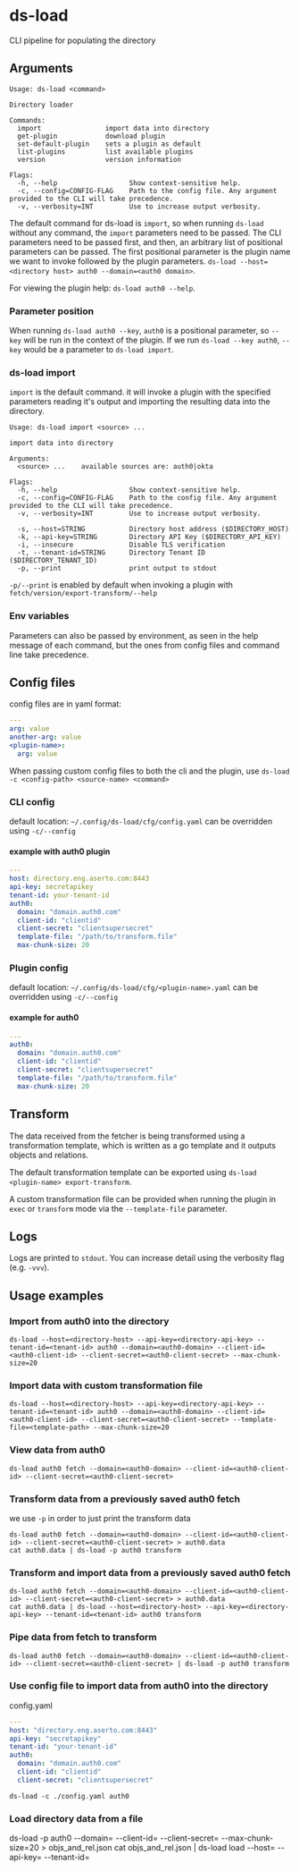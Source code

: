 # ds-load
CLI pipeline for populating the directory

## Arguments

```
Usage: ds-load <command>

Directory loader

Commands:
  import                import data into directory
  get-plugin            download plugin
  set-default-plugin    sets a plugin as default
  list-plugins          list available plugins
  version               version information

Flags:
  -h, --help                  Show context-sensitive help.
  -c, --config=CONFIG-FLAG    Path to the config file. Any argument provided to the CLI will take precedence.
  -v, --verbosity=INT         Use to increase output verbosity.
```
The default command for ds-load is `import`, so when running `ds-load` without any command, the `import` parameters need to be passed.
The CLI parameters need to be passed first, and then, an arbitrary list of positional parameters can be passed. The first positional parameter is the plugin name we want to invoke followed by the plugin parameters. `ds-load --host=<directory host> auth0 --domain=<auth0 domain>`.

For viewing the plugin help: `ds-load auth0 --help`. 

### Parameter position
When running `ds-load auth0 --key`, `auth0` is a positional parameter, so `--key` will be run in the context of the plugin. If we run `ds-load --key auth0`, `--key` would be a parameter to `ds-load import`.

### ds-load import
`import` is the default command. it will invoke a plugin with the specified parameters reading it's output and importing the resulting data into the directory.

```
Usage: ds-load import <source> ...

import data into directory

Arguments:
  <source> ...    available sources are: auth0|okta

Flags:
  -h, --help                  Show context-sensitive help.
  -c, --config=CONFIG-FLAG    Path to the config file. Any argument provided to the CLI will take precedence.
  -v, --verbosity=INT         Use to increase output verbosity.

  -s, --host=STRING           Directory host address ($DIRECTORY_HOST)
  -k, --api-key=STRING        Directory API Key ($DIRECTORY_API_KEY)
  -i, --insecure              Disable TLS verification
  -t, --tenant-id=STRING      Directory Tenant ID ($DIRECTORY_TENANT_ID)
  -p, --print                 print output to stdout
```

`-p/--print` is enabled by default when invoking a plugin with `fetch/version/export-transform/--help`

### Env variables
Parameters can also be passed by environment, as seen in the help message of each command, but the ones from config files and command line take precedence.

## Config files

config files are in yaml format:
```yaml
---
arg: value
another-arg: value
<plugin-name>:
  arg: value
```

When passing custom config files to both the cli and the plugin, use `ds-load -c <config-path> <source-name> <command>` 

### CLI config
default location: `~/.config/ds-load/cfg/config.yaml` can be overridden using `-c/--config`

#### example with auth0 plugin
```yaml
---
host: directory.eng.aserto.com:8443
api-key: secretapikey
tenant-id: your-tenant-id
auth0:
  domain: "domain.auth0.com"
  client-id: "clientid"
  client-secret: "clientsupersecret"
  template-file: "/path/to/transform.file"
  max-chunk-size: 20
```

### Plugin config
default location: `~/.config/ds-load/cfg/<plugin-name>.yaml` can be overridden using `-c/--config`

#### example for auth0
```yaml
---
auth0:
  domain: "domain.auth0.com"
  client-id: "clientid"
  client-secret: "clientsupersecret"
  template-file: "/path/to/transform.file"
  max-chunk-size: 20
```

## Transform
The data received from the fetcher is being transformed using a transformation template, which is written as a go template and it outputs objects and relations.

The default transformation template can be exported using `ds-load <plugin-name> export-transform`.

A custom transformation file can be provided when running the plugin in `exec` or `transform` mode via the `--template-file` parameter.

## Logs

Logs are printed to `stdout`. You can increase detail using the verbosity flag (e.g. `-vvv`).

## Usage examples

### Import from auth0 into the directory
```
ds-load --host=<directory-host> --api-key=<directory-api-key> --tenant-id=<tenant-id> auth0 --domain=<auth0-domain> --client-id=<auth0-client-id> --client-secret=<auth0-client-secret> --max-chunk-size=20
```

### Import data with custom transformation file
```
ds-load --host=<directory-host> --api-key=<directory-api-key> --tenant-id=<tenant-id> auth0 --domain=<auth0-domain> --client-id=<auth0-client-id> --client-secret=<auth0-client-secret> --template-file=<template-path> --max-chunk-size=20
```

### View data from auth0
```
ds-load auth0 fetch --domain=<auth0-domain> --client-id=<auth0-client-id> --client-secret=<auth0-client-secret>
```

### Transform data from a previously saved auth0 fetch
we use `-p` in order to just print the transform data
```
ds-load auth0 fetch --domain=<auth0-domain> --client-id=<auth0-client-id> --client-secret=<auth0-client-secret> > auth0.data
cat auth0.data | ds-load -p auth0 transform
```

### Transform and import data from a previously saved auth0 fetch
```
ds-load auth0 fetch --domain=<auth0-domain> --client-id=<auth0-client-id> --client-secret=<auth0-client-secret> > auth0.data
cat auth0.data | ds-load --host=<directory-host> --api-key=<directory-api-key> --tenant-id=<tenant-id> auth0 transform
```

### Pipe data from fetch to transform
```
ds-load auth0 fetch --domain=<auth0-domain> --client-id=<auth0-client-id> --client-secret=<auth0-client-secret> | ds-load -p auth0 transform
```

### Use config file to import data from auth0 into the directory

config.yaml
```yaml
---
host: "directory.eng.aserto.com:8443"
api-key: "secretapikey"
tenant-id: "your-tenant-id"
auth0:
  domain: "domain.auth0.com"
  client-id: "clientid"
  client-secret: "clientsupersecret"
```

```
ds-load -c ./config.yaml auth0
```

### Load directory data from a file
ds-load -p auth0 --domain=<auth0-domain> --client-id=<auth0-client-id> --client-secret=<auth0-client-secret> --max-chunk-size=20 > objs_and_rel.json
cat objs_and_rel.json | ds-load load --host=<directory-host> --api-key=<directory-api-key> --tenant-id=<tenant-id>

